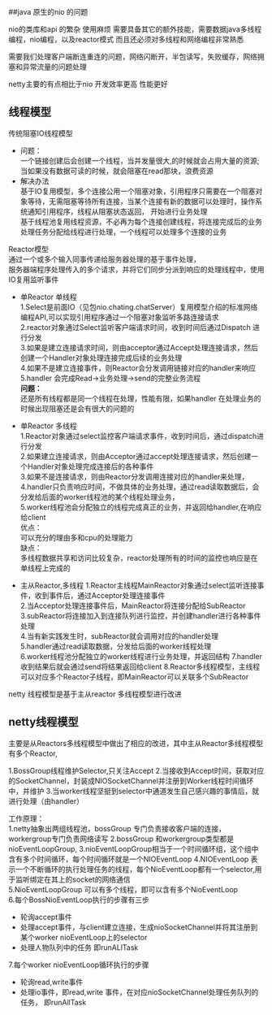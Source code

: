
##java 原生的nio 的问题

nio的类库和api 的繁杂 使用麻烦
需要具备其它的额外技能，需要数据java多线程编程，nio编程，以及reactor模式 而且还必须对多线程和网络编程非常熟悉

需要我们处理客户端断连重连的问题，网络闪断开，半包读写，失败缓存，网络拥塞和异常流量的问题处理


netty主要的有点相比于nio  开发效率更高 性能更好

## 线程模型
传统阻塞IO线程模型  
* 问题：   
    一个链接创建后会创建一个线程，当并发量很大,的时候就会占用大量的资源;当如果没有数据可读的时候，就会阻塞在read那块，浪费资源    
* 解决办法  
    基于IO复用模型，多个连接公用一个阻塞对象，引用程序只需要在一个阻塞对象等待，无需阻塞等待所有连接，当某个连接有新的数据可以处理时，操作系统通知引用程序，线程从阻塞状态返回，
    开始进行业务处理    
    基于线程池复用线程资源，不必再为每个连接创建线程，将连接完成后的业务处理任务分配给线程进行处理，一个线程可以处理多个连接的业务

Reactor模型   
    通过一个或多个输入同事传递给服务器处理的基于事件处理，         
    服务器端程序处理传入的多个请求，并将它们同步分派到响应的处理线程中，使用IO复用监听事件
      
    
* 单Reactor 单线程  
   1.Select是前面IO（见包nio.chating.chatServer）复用模型介绍的标准网络编程API,可以实现引用程序通过一个阻塞对象监听多路连接请求     
   2.reactor对象通过Select监听客户端请求时间，收到时间后通过Dispatch 进行分发       
   3.如果是建立连接请求时间，则由acceptor通过Accept处理连接请求，然后创建一个Handler对象处理连接完成后续的业务处理  
   4.如果不是建立连接事件，则Reactor会分发调用链接对应的handler来响应    
   5.handler 会完成Read->业务处理->send的完整业务流程     
   **问题：**  
  还是所有线程都是同一个线程在处理，性能有限，如果handler 在处理业务的时候出现阻塞还是会有很大的问题的
   
* 单Reactor  多线程     
    1.Reactor对象通过select监控客户端请求事件，收到时间后，通过dispatch进行分发   
    2.如果建立连接请求，则由Acceptor通过accept处理连接请求，然后创建一个Handler对象处理完成连接后的各种事件     
    3.如果不是连接请求，则由Reactor分发调用连接对应的handler来处理，    
    4.handler只负责响应时间，不做具体的业务处理，通过read读取数据后，会分发给后面的worker线程池的某个线程处理业务，   
    5.worker线程池会分配独立的线程完成真正的业务，并返回给handler,在响应给client   
   优点：  
   可以充分的理由多和cpu的处理能力    
   缺点：  
   多线程数据共享和访问比较复杂，reactor处理所有的时间的监控也响应是在单线程上完成的
   

* 主从Reactor,多线程
    1.Reactor主线程MainReactor对象通过select监听连接事件，收到事件后，通过Acceptor处理连接事件      
    2.当Acceptor处理连接事件后，MainReactor将连接分配给SubReactor  
    3.subReactor将连接加入到连接队列进行监控，并创建handler进行各种事件处理   
    4.当有新实践发生时，subReactor就会调用对应的handler处理   
    5.handler通过read读取数据，分发给后面的worker线程处理    
    6.worker线程池分配独立的worker线程进行业务处理，并返回结构
    7.handler收到结果后就会通过send将结果返回给client
    8.Reactor多线程模型，主线程可以对应多个Reactor子线程，即MainReactor可以关联多个SubReactor
    
    
netty 线程模型是基于主从reactor 多线程模型进行改进
## netty线程模型
 主要是从Reactors多线程模型中做出了相应的改进，其中主从Reactor多线程模型有多个Reactor,
 
 1.BossGroup线程维护Selector,只关注Accept
 2.当接收到Accept时间，获取对应的SocketChannel，封装成NIOSocketChannel并注册到Worker线程时间循环中，并维护
 3.当worker线程坚挺到selector中通道发生自己感兴趣的事情后，就进行处理（由handler）
 
 工作原理：  
 1.netty抽象出两组线程池，bossGroup 专门负责接收客户端的连接，workergroup专门负责网络读写 
 2.bossGroup 和workergroup类型都是nioEventLoopGroup, 
 3.nioEventLoopGroup相当于一个时间循环组，这个组中含有多个时间循环，每个时间循环就是一个NIOEventLoop
 4.NIOEventLoop 表示一个不断循环的执行处理任务的线程，每个NioEventLoop都有一个selector,用于监听绑定在其上的socket的网络通信     
 5.NioEventLoopGroup 可以有多个线程，即可以含有多个NioEventLoop    
 6.每个BossNioEventLoop执行的步骤有三步    
  * 轮询accept事件    
  * 处理accept事件，与client建立连接，生成nioSocketChannel并将其注册到某个worker nioEventLoop上的selector
  * 处理人物队列中的任务 即runALlTask  
          
7.每个worker nioEventLoop循环执行的步骤
  * 轮询read,write事件
  * 处理io事件，即read,write 事件，在对应nioSocketChannel处理任务队列的任务， 即runAllTask